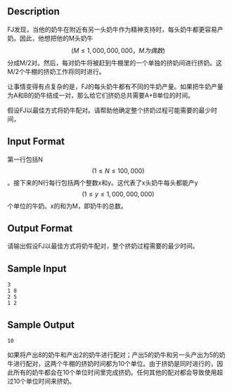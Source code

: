 ## Description

FJ发现，当他的奶牛在附近有另一头奶牛作为精神支持时，每头奶牛都更容易产奶。因此，他想把他的M头奶牛$$(M \leq 1,000,000,000，M为偶数)$$分成M/2对。然后，每对奶牛将被赶到牛棚里的一个单独的挤奶间进行挤奶。这M/2个牛棚的挤奶工作将同时进行。

让事情变得有点复杂的是，FJ的每头奶牛都有不同的牛奶产量。如果把牛奶产量为A和B的奶牛结成一对，那么给它们挤奶总共需要A+B单位的时间。

假设FJ以最佳方式将奶牛配对。请帮助他确定整个挤奶过程可能需要的最少时间，

## Input Format

第一行包括N$$(1 \leq N \leq 100,000)$$。接下来的N行每行包括两个整数x和y。这代表了x头奶牛每头都能产y$$(1 \leq y \leq 1,000,000,000)$$个单位的牛奶。x的和为M，即奶牛的总数。

## Output Format

请输出假设FJ以最佳方式将奶牛配对，整个挤奶过程需要的最少时间。

## Sample Input

```
3
1 8
2 5
1 2
```

## Sample Output

```
10
```

如果将产出8的奶牛和产出2的奶牛进行配对；产出5的奶牛和另一头产出为5的奶牛进行配对，这两个牛棚的挤奶时间都为10个单位。由于挤奶是同时进行的，因此所有的奶牛都会在10个单位时间里完成挤奶。任何其他的配对都会导致使用超过10个单位时间来挤奶。